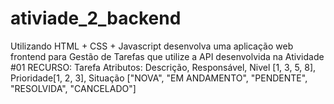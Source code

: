 # ativiade_2_backend
Utilizando HTML + CSS + Javascript desenvolva uma aplicação web frontend para Gestão de Tarefas que utilize a API desenvolvida na Atividade #01 RECURSO: Tarefa  Atributos: Descrição, Responsável, Nivel [1, 3, 5, 8], Prioridade[1, 2, 3], Situação ["NOVA", "EM ANDAMENTO", "PENDENTE", "RESOLVIDA", "CANCELADO"]
